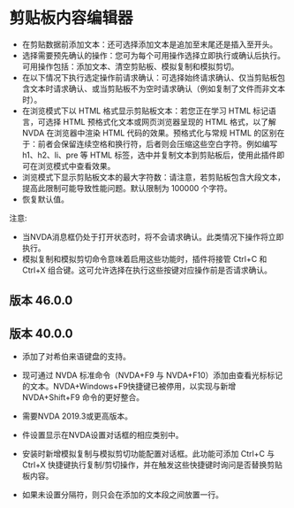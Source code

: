 # 剪贴板内容编辑器 #

* 在剪贴数据前添加文本：还可选择添加文本是追加至末尾还是插入至开头。
* 选择需要预先确认的操作：您可为每个可用操作选择立即执行或确认后执行。可用操作包括：添加文本、清空剪贴板、模拟复制和模拟剪切。
* 在以下情况下执行选定操作前请求确认：可选择始终请求确认、仅当剪贴板包含文本时请求确认、或当剪贴板不为空时请求确认（例如复制了文件而非文本时）。
* 在浏览模式下以 HTML 格式显示剪贴板文本：若您正在学习 HTML 标记语言，可选择 HTML 预格式化文本或网页浏览器呈现的 HTML 格式，以了解 NVDA 在浏览器中渲染 HTML 代码的效果。预格式化与常规 HTML 的区别在于：前者会保留连续空格和换行符，后者则会压缩这些空白字符。例如编写 h1、h2、li、pre 等 HTML 标签，选中并复制文本到剪贴板后，使用此插件即可在浏览模式中查看效果。
* 浏览模式下显示剪贴板文本的最大字符数：请注意，若剪贴板包含大段文本，提高此限制可能导致性能问题。默认限制为 100000 个字符。
* 恢复默认值。

注意:

*	当NVDA消息框仍处于打开状态时，将不会请求确认。此类情况下操作将立即执行。
* 模拟复制和模拟剪切命令意味着启用这些功能时，插件将接管 Ctrl+C 和 Ctrl+X 组合键。这可允许选择在执行这些按键对应操作前是否请求确认。

## 版本 46.0.0

## 版本 40.0.0

* 添加了对希伯来语键盘的支持。



* 现可通过 NVDA 标准命令（NVDA+F9 与 NVDA+F10）添加由查看光标标记的文本。NVDA+Windows+F9快捷键已被停用，以实现与新增 NVDA+Shift+F9 命令的更好整合。

* 需要NVDA 2019.3或更高版本。

* 件设置显示在NVDA设置对话框的相应类别中。
* 安装时新增模拟复制与模拟剪切功能配置对话框。此功能可添加 Ctrl+C 与 Ctrl+X 快捷键执行复制/剪切操作，并在触发这些快捷键时询问是否替换剪贴板内容。

*	如果未设置分隔符，则只会在添加的文本段之间放置一行。